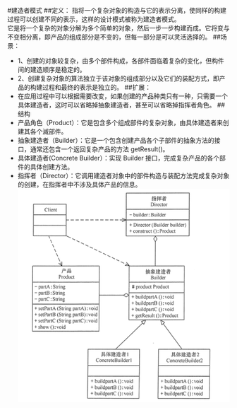#建造者模式
##定义：
指将一个复杂对象的构造与它的表示分离，使同样的构建过程可以创建不同的表示，这样的设计模式被称为建造者模式。  
它是将一个复杂的对象分解为多个简单的对象，然后一步一步构建而成。它将变与不变相分离，即产品的组成部分是不变的，但每一部分是可以灵活选择的。
##场景：
+ 1、创建的对象较复杂，由多个部件构成，各部件面临着复杂的变化，但构件间的建造顺序是稳定的。
+ 2、创建复杂对象的算法独立于该对象的组成部分以及它们的装配方式，即产品的构建过程和最终的表示是独立的。
##扩展：
+ 在应用过程中可以根据需要改变，如果创建的产品种类只有一种，只需要一个具体建造者，这时可以省略掉抽象建造者，甚至可以省略掉指挥者角色。
##结构
+ 产品角色（Product）：它是包含多个组成部件的复杂对象，由具体建造者来创建其各个滅部件。
+ 抽象建造者（Builder）：它是一个包含创建产品各个子部件的抽象方法的接口，通常还包含一个返回复杂产品的方法 getResult()。
+ 具体建造者(Concrete Builder）：实现 Builder 接口，完成复杂产品的各个部件的具体创建方法。
+ 指挥者（Director）：它调用建造者对象中的部件构造与装配方法完成复杂对象的创建，在指挥者中不涉及具体产品的信息。
![建造者模式](./建造者模式.png)